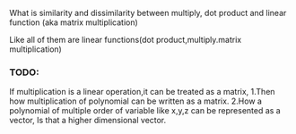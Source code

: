What is similarity and dissimilarity between multiply,
dot product and linear function (aka matrix multiplication)

Like all of them are linear functions(dot product,multiply.matrix multiplication)
### TODO:
If multiplication is a linear operation,it can be treated as a matrix,
1.Then how multiplication of polynomial can be written as a matrix.
2.How a polynomial of multiple order of variable like x,y,z can be represented as a vector,
Is that a higher dimensional vector.

